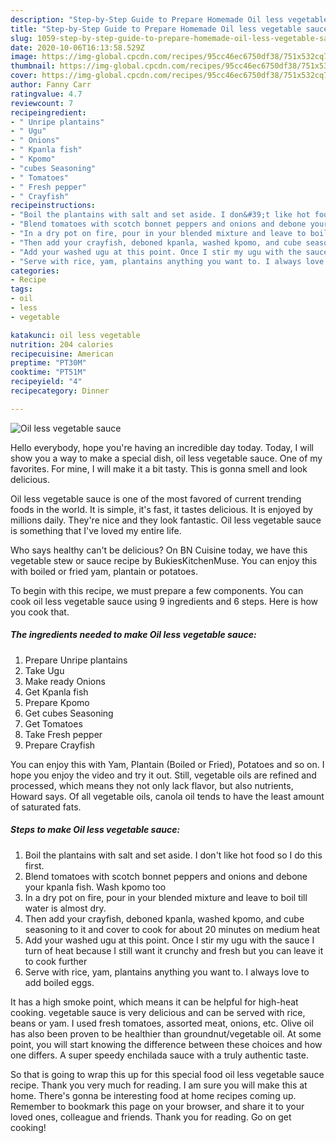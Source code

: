 ```yaml
---
description: "Step-by-Step Guide to Prepare Homemade Oil less vegetable sauce"
title: "Step-by-Step Guide to Prepare Homemade Oil less vegetable sauce"
slug: 1059-step-by-step-guide-to-prepare-homemade-oil-less-vegetable-sauce
date: 2020-10-06T16:13:58.529Z
image: https://img-global.cpcdn.com/recipes/95cc46ec6750df38/751x532cq70/oil-less-vegetable-sauce-recipe-main-photo.jpg
thumbnail: https://img-global.cpcdn.com/recipes/95cc46ec6750df38/751x532cq70/oil-less-vegetable-sauce-recipe-main-photo.jpg
cover: https://img-global.cpcdn.com/recipes/95cc46ec6750df38/751x532cq70/oil-less-vegetable-sauce-recipe-main-photo.jpg
author: Fanny Carr
ratingvalue: 4.7
reviewcount: 7
recipeingredient:
- " Unripe plantains"
- " Ugu"
- " Onions"
- " Kpanla fish"
- " Kpomo"
- "cubes Seasoning"
- " Tomatoes"
- " Fresh pepper"
- " Crayfish"
recipeinstructions:
- "Boil the plantains with salt and set aside. I don&#39;t like hot food so I do this first."
- "Blend tomatoes with scotch bonnet peppers and onions and debone your kpanla fish. Wash kpomo too"
- "In a dry pot on fire, pour in your blended mixture and leave to boil till water is almost dry."
- "Then add your crayfish, deboned kpanla, washed kpomo, and cube seasoning to it and cover to cook for about 20 minutes on medium heat"
- "Add your washed ugu at this point. Once I stir my ugu with the sauce I turn of heat because I still want it crunchy and fresh but you can leave it to cook further"
- "Serve with rice, yam, plantains anything you want to. I always love to add boiled eggs."
categories:
- Recipe
tags:
- oil
- less
- vegetable

katakunci: oil less vegetable 
nutrition: 204 calories
recipecuisine: American
preptime: "PT30M"
cooktime: "PT51M"
recipeyield: "4"
recipecategory: Dinner

---
```



![Oil less vegetable sauce](https://img-global.cpcdn.com/recipes/95cc46ec6750df38/751x532cq70/oil-less-vegetable-sauce-recipe-main-photo.jpg)

Hello everybody, hope you're having an incredible day today. Today, I will show you a way to make a special dish, oil less vegetable sauce. One of my favorites. For mine, I will make it a bit tasty. This is gonna smell and look delicious.

Oil less vegetable sauce is one of the most favored of current trending foods in the world. It is simple, it's fast, it tastes delicious. It is enjoyed by millions daily. They're nice and they look fantastic. Oil less vegetable sauce is something that I've loved my entire life.

Who says healthy can&#39;t be delicious? On BN Cuisine today, we have this vegetable stew or sauce recipe by BukiesKitchenMuse. You can enjoy this with boiled or fried yam, plantain or potatoes.


To begin with this recipe, we must prepare a few components. You can cook oil less vegetable sauce using 9 ingredients and 6 steps. Here is how you cook that.

<!--inarticleads1-->

##### The ingredients needed to make Oil less vegetable sauce:

1. Prepare  Unripe plantains
1. Take  Ugu
1. Make ready  Onions
1. Get  Kpanla fish
1. Prepare  Kpomo
1. Get cubes Seasoning
1. Get  Tomatoes
1. Take  Fresh pepper
1. Prepare  Crayfish


You can enjoy this with Yam, Plantain (Boiled or Fried), Potatoes and so on. I hope you enjoy the video and try it out. Still, vegetable oils are refined and processed, which means they not only lack flavor, but also nutrients, Howard says. Of all vegetable oils, canola oil tends to have the least amount of saturated fats. 

<!--inarticleads2-->

##### Steps to make Oil less vegetable sauce:

1. Boil the plantains with salt and set aside. I don&#39;t like hot food so I do this first.
1. Blend tomatoes with scotch bonnet peppers and onions and debone your kpanla fish. Wash kpomo too
1. In a dry pot on fire, pour in your blended mixture and leave to boil till water is almost dry.
1. Then add your crayfish, deboned kpanla, washed kpomo, and cube seasoning to it and cover to cook for about 20 minutes on medium heat
1. Add your washed ugu at this point. Once I stir my ugu with the sauce I turn of heat because I still want it crunchy and fresh but you can leave it to cook further
1. Serve with rice, yam, plantains anything you want to. I always love to add boiled eggs.


It has a high smoke point, which means it can be helpful for high-heat cooking. vegetable sauce is very delicious and can be served with rice, beans or yam. I used fresh tomatoes, assorted meat, onions, etc. Olive oil has also been proven to be healthier than groundnut/vegetable oil. At some point, you will start knowing the difference between these choices and how one differs. A super speedy enchilada sauce with a truly authentic taste. 

So that is going to wrap this up for this special food oil less vegetable sauce recipe. Thank you very much for reading. I am sure you will make this at home. There's gonna be interesting food at home recipes coming up. Remember to bookmark this page on your browser, and share it to your loved ones, colleague and friends. Thank you for reading. Go on get cooking!
